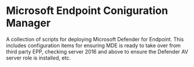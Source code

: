 # Microsoft Endpoint Coniguration Manager
A collection of scripts for deploying Microsoft Defender for Endpoint. This includes configuration items for ensuring MDE is ready to take over from third party EPP, checking server 2016 and above to ensure the Defender AV server role is installed, etc.
